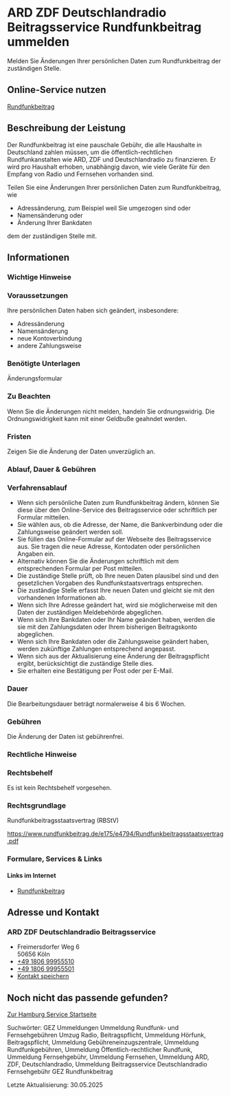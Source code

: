 




ARD ZDF Deutschlandradio Beitragsservice Rundfunkbeitrag ummelden
=================================================================

Melden Sie Änderungen Ihrer persönlichen Daten zum Rundfunkbeitrag der zuständigen Stelle.

Online-Service nutzen
---------------------

[Rundfunkbeitrag](https://www.rundfunkbeitrag.de/)

Beschreibung der Leistung
-------------------------

Der Rundfunkbeitrag ist eine pauschale Gebühr, die alle Haushalte in Deutschland zahlen müssen, um die öffentlich-rechtlichen Rundfunkanstalten wie ARD, ZDF und Deutschlandradio zu finanzieren. Er wird pro Haushalt erhoben, unabhängig davon, wie viele Geräte für den Empfang von Radio und Fernsehen vorhanden sind.  
  
Teilen Sie eine Änderungen Ihrer persönlichen Daten zum Rundfunkbeitrag, wie

* Adressänderung, zum Beispiel weil Sie umgezogen sind oder
* Namensänderung oder
* Änderung Ihrer Bankdaten

dem der zuständigen Stelle mit.

Informationen
-------------

### Wichtige Hinweise

### Voraussetzungen

Ihre persönlichen Daten haben sich geändert, insbesondere:

* Adressänderung
* Namensänderung
* neue Kontoverbindung
* andere Zahlungsweise

### Benötigte Unterlagen

Änderungsformular

### Zu Beachten

Wenn Sie die Änderungen nicht melden, handeln Sie ordnungswidrig. Die Ordnungswidrigkeit kann mit einer Geldbuße geahndet werden.

### Fristen

Zeigen Sie die Änderung der Daten unverzüglich an.

### Ablauf, Dauer & Gebühren

### Verfahrensablauf

* Wenn sich persönliche Daten zum Rundfunkbeitrag ändern, können Sie diese über den Online-Service des Beitragsservice oder schriftlich per Formular mitteilen.
* Sie wählen aus, ob die Adresse, der Name, die Bankverbindung oder die Zahlungsweise geändert werden soll.
* Sie füllen das Online-Formular auf der Webseite des Beitragsservice aus. Sie tragen die neue Adresse, Kontodaten oder persönlichen Angaben ein.
* Alternativ können Sie die Änderungen schriftlich mit dem entsprechenden Formular per Post mitteilen.
* Die zuständige Stelle prüft, ob Ihre neuen Daten plausibel sind und den gesetzlichen Vorgaben des Rundfunkstaatsvertrags entsprechen.
* Die zuständige Stelle erfasst Ihre neuen Daten und gleicht sie mit den vorhandenen Informationen ab.
* Wenn sich Ihre Adresse geändert hat, wird sie möglicherweise mit den Daten der zuständigen Meldebehörde abgeglichen.
* Wenn sich Ihre Bankdaten oder Ihr Name geändert haben, werden die sie mit den Zahlungsdaten oder Ihrem bisherigen Beitragskonto abgeglichen.
* Wenn sich Ihre Bankdaten oder die Zahlungsweise geändert haben, werden zukünftige Zahlungen entsprechend angepasst.
* Wenn sich aus der Aktualisierung eine Änderung der Beitragspflicht ergibt, berücksichtigt die zuständige Stelle dies.
* Sie erhalten eine Bestätigung per Post oder per E-Mail.

### Dauer

Die Bearbeitungsdauer beträgt normalerweise 4 bis 6 Wochen.

### Gebühren

Die Änderung der Daten ist gebührenfrei.

### Rechtliche Hinweise

### Rechtsbehelf

Es ist kein Rechtsbehelf vorgesehen.

### Rechtsgrundlage

Rundfunkbeitragsstaatsvertrag (RBStV)  
  
<https://www.rundfunkbeitrag.de/e175/e4794/Rundfunkbeitragsstaatsvertrag.pdf>

### Formulare, Services & Links

#### Links im Internet

* [Rundfunkbeitrag](https://www.rundfunkbeitrag.de/)

Adresse und Kontakt
-------------------

### ARD ZDF Deutschlandradio Beitragsservice

* Freimersdorfer Weg 6   
  50656 Köln
* [+49 1806 99955510](tel:+49180699955510 "+49 1806 99955510")
* [+49 1806 99955501](tel:+49180699955501 "+49 1806 99955501")
* [Kontakt speichern](//iason.hamburg.de/befi/info/vcard/11348434/ "Kontakt speichern")

Noch nicht das passende gefunden?
---------------------------------

 [Zur Hamburg Service Startseite](/service/)

Suchwörter: GEZ Ummeldungen Ummeldung Rundfunk- und Fernsehgebühren Umzug Radio, Beitragspflicht, Ummeldung Hörfunk, Beitragspflicht, Ummeldung Gebühreneinzugszentrale, Ummeldung Rundfunkgebühren, Ummeldung Öffentlich-rechtlicher Rundfunk, Ummeldung Fernsehgebühr, Ummeldung Fernsehen, Ummeldung ARD, ZDF, Deutschlandradio, Ummeldung Beitragsservice Deutschlandradio Fernsehgebühr GEZ Rundfunkbeitrag

Letzte Aktualisierung: 30.05.2025

